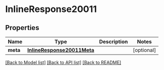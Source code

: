 # InlineResponse20011

## Properties
Name | Type | Description | Notes
------------ | ------------- | ------------- | -------------
**meta** | [**InlineResponse20011Meta**](InlineResponse20011Meta.md) |  | [optional] 

[[Back to Model list]](../README.md#documentation-for-models) [[Back to API list]](../README.md#documentation-for-api-endpoints) [[Back to README]](../README.md)


